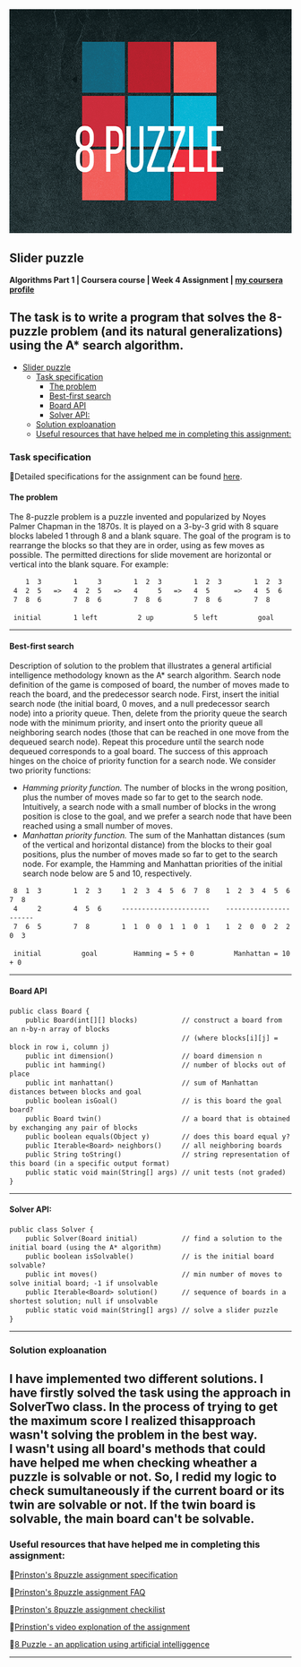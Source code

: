 <img height="400" src="logo.png" title="8 puzzle logo" width="1000"/>

## Slider puzzle

**Algorithms Part 1 | Coursera course | Week 4
Assignment | [my coursera profile](https://www.coursera.org/user/045cf702be8b31ef1aa039e2b4f07db6)**

**The task is to write a program that solves the 8-puzzle problem (and its natural generalizations) using the A\*
search algorithm.**
---
<!-- TOC -->

* [Slider puzzle](#slider-puzzle)
    * [Task specification](#task-specification)
        * [The problem](#the-problem)
        * [Best-first search](#best-first-search)
        * [Board API](#board-api-)
        * [Solver API:](#solver-api)
    * [Solution exploanation](#solution-exploanation)
    * [Useful resources that have helped me in completing this assignment:](#useful-resources-that-have-helped-me-in-completing-this-assignment)

<!-- TOC -->

### Task specification

🔗Detailed specifications for the assignment can be
found [here](https://coursera.cs.princeton.edu/algs4/assignments/8puzzle/specification.php).

#### The problem

The 8-puzzle problem is a puzzle invented and popularized by Noyes Palmer Chapman in the 1870s.
It is played on a 3-by-3 grid with 8 square blocks labeled 1 through 8 and a blank square.
The goal of the program is to rearrange the blocks so that they are in order, using as few moves as possible.
The permitted directions for slide movement are horizontal or vertical into the blank square.
For example:

```agsl
    1  3        1     3        1  2  3        1  2  3        1  2  3
 4  2  5   =>   4  2  5   =>   4     5   =>   4  5      =>   4  5  6
 7  8  6        7  8  6        7  8  6        7  8  6        7  8 

 initial        1 left          2 up          5 left          goal
 ```

---

#### Best-first search

Description of solution to the problem that illustrates a general artificial intelligence methodology known as the A*
search algorithm.
Search node definition of the game is composed of board, the number of moves made to reach the board, and the
predecessor
search node.
First, insert the initial search node (the initial board, 0 moves, and a null predecessor search node) into a priority
queue.
Then, delete from the priority queue the search node with the minimum priority, and insert onto the priority queue all
neighboring search nodes (those that can be reached in one move from the dequeued search node).
Repeat this procedure until the search node dequeued corresponds to a goal board.
The success of this approach hinges on the choice of priority function for a search node.
We consider two priority functions:

* *Hamming priority function.*
  The number of blocks in the wrong position, plus the number of moves made so far to get to the search node.
  Intuitively, a search node with a small number of blocks in the wrong position is close to the goal, and we prefer a
  search node that have been reached using a small number of moves.
* *Manhattan priority function.*
  The sum of the Manhattan distances (sum of the vertical and horizontal distance) from the blocks to their goal
  positions, plus the number of moves made so far to get to the search node.
  For example, the Hamming and Manhattan priorities of the initial search node below are 5 and 10, respectively.

```agsl
 8  1  3        1  2  3     1  2  3  4  5  6  7  8    1  2  3  4  5  6  7  8
 4     2        4  5  6     ----------------------    ----------------------
 7  6  5        7  8        1  1  0  0  1  1  0  1    1  2  0  0  2  2  0  3

 initial          goal         Hamming = 5 + 0          Manhattan = 10 + 0
```

---

#### Board API

``` agsl
public class Board {
    public Board(int[][] blocks)           // construct a board from an n-by-n array of blocks
                                           // (where blocks[i][j] = block in row i, column j)
    public int dimension()                 // board dimension n
    public int hamming()                   // number of blocks out of place
    public int manhattan()                 // sum of Manhattan distances between blocks and goal
    public boolean isGoal()                // is this board the goal board?
    public Board twin()                    // a board that is obtained by exchanging any pair of blocks
    public boolean equals(Object y)        // does this board equal y?
    public Iterable<Board> neighbors()     // all neighboring boards
    public String toString()               // string representation of this board (in a specific output format)
    public static void main(String[] args) // unit tests (not graded)
}
```

---

#### Solver API:

``` agsl
public class Solver {
    public Solver(Board initial)           // find a solution to the initial board (using the A* algorithm)
    public boolean isSolvable()            // is the initial board solvable?
    public int moves()                     // min number of moves to solve initial board; -1 if unsolvable
    public Iterable<Board> solution()      // sequence of boards in a shortest solution; null if unsolvable
    public static void main(String[] args) // solve a slider puzzle
}
```

---

### Solution exploanation

I have implemented two different solutions.
I have firstly solved the task using the approach in SolverTwo class.
In the process of trying to get the maximum score I realized thisapproach wasn't solving the problem in the best way.  
I wasn't using all board's methods that could have helped me when checking wheather a puzzle is solvable or not.
So, I redid my logic to check sumultaneously if the current board or its twin are solvable or not.
If the twin board is solvable, the main board can't be solvable.
---

### Useful resources that have helped me in completing this assignment:

🔗[Prinston's 8puzzle assignment specification](https://www.cs.princeton.edu/courses/archive/spr08/cos226/assignments/8puzzle.html)

🔗[Prinston's 8puzzle assignment FAQ](https://www.cs.princeton.edu/courses/archive/spring11/cos226/checklist/8puzzle.html)

🔗[Prinston's 8puzzle assignment checkilist](https://www.cs.princeton.edu/courses/archive/fall19/cos226/assignments/8puzzle/checklist.php)

🔗[Prinstion's video explonation of the assignment](https://www.youtube.com/watch?v=d6aRjJKDfpY&list=LL&index=6)

🔗[8 Puzzle - an application using artificial intelliggence](https://www.d.umn.edu/~jrichar4/8puz.html)

---
